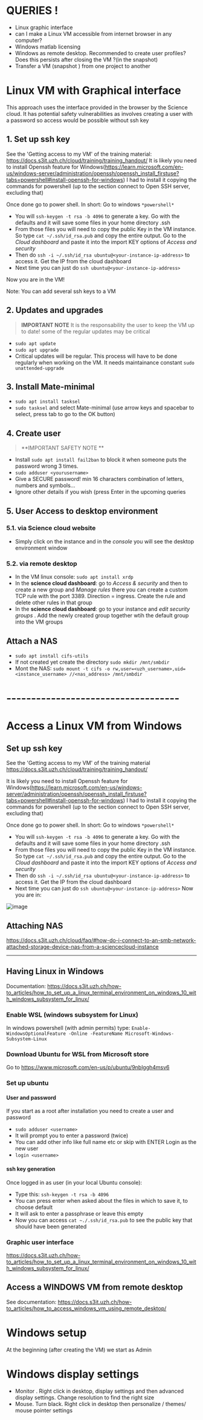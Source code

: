 # QUERIES  ! 
- Linux graphic interface
- can I make a Linux VM accessible from internet browser in any computer? 
- Windows matlab licensing
- Windows as remote desktop. Recommended to create user profiles? Does this persists after closing the VM ?(in the snapshot) 
- Transfer a VM (snapshot ) from one project to another 
 
# Linux VM with Graphical interface 
This approach uses the interface provided in the browser by the Science cloud. It has potential safety vulnerabilities as involves creating a user with a password so access would be possible without ssh key

## 1. Set up ssh key
See the 'Getting access to my VM' of the training material: https://docs.s3it.uzh.ch/cloud/training/training_handout/
It is likely you need to install Openssh feature for Windows(https://learn.microsoft.com/en-us/windows-server/administration/openssh/openssh_install_firstuse?tabs=powershell#install-openssh-for-windows)
I had to install it copying the commands for powershell (up to the section connect to Open SSH server, excluding that) 

Once done go to power shell. In short: 
Go to windows `*powershell*`
- You will `ssh-keygen -t rsa -b 4096` to generate a key. Go with the defaults and it will save some files in your home directory .ssh
- From those files you will need to copy the public Key in the VM instance. So type  `cat ~/.ssh/id_rsa.pub` and copy the entire output. Go to the *Cloud dashboard* and paste it into the import KEY options of *Access and security*
- Then do `ssh -i ~/.ssh/id_rsa ubuntu@<your-instance-ip-address>` to access it. Get the IP from the cloud dashboard
- Next time you can just do `ssh ubuntu@<your-instance-ip-address>`

Now you are in the VM! 

Note: You can add several ssh keys to a VM

## 2. Updates and upgrades
> **IMPORTANT NOTE** 
It is the responsability the user to keep the VM up to date! some of the regular updates may be critical

- `sudo apt update` 
- `sudo apt upgrade`
- Critical updates will be regular. This process will have to be done regularly when working on the VM. It needs maintainance  constant `sudo unattended-upgrade`

## 3. Install Mate-minimal 
- `sudo apt install tasksel`
- `sudo tasksel` and select Mate-minimal (use arrow keys and spacebar to select, press tab to go to the OK button)  

## 4. Create user 
 > **IMPORTANT SAFETY NOTE **
 
- Install `sudo apt install fail2ban` to block it when someone puts the password wrong 3 times. 
- `sudo adduser <yourusername>`
- Give a SECURE password! min 16 characters combination of letters, numbers and symbols...
- Ignore other details if you wish (press Enter in the upcoming queries

## 5. User Access to desktop environment
### 5.1. via Science cloud website
 - Simply click on the instance and in the *console* you will see the desktop environment window
### 5.2. via remote desktop 
 - In the VM linux console: `sudo apt install xrdp`
 - In the **science cloud dashboard**: go to *Access & security* and then to create a new group and *Manage rules* there you can create a custom TCP rule with the port 3389. Direction = ingress. Create the rule and delete other rules in that group
 - In the **science cloud dashboard**: go to your instance and *edit security groups* . Add the newly created group together wtih the default group into the VM groups

## Attach a NAS
- `sudo apt install cifs-utils`
- If not created yet create the directory `sudo mkdir /mnt/smbdir`
- Mont the NAS: `sudo mount -t cifs -o rw,user=<uzh_username>,uid=<instance_username> //<nas_address> /mnt/smbdir`
















# -----------------------------------


# Access a Linux VM from Windows
## Set up ssh key
See the 'Getting access to my VM' of the training material
https://docs.s3it.uzh.ch/cloud/training/training_handout/

It is likely you need to install Openssh feature for Windows(https://learn.microsoft.com/en-us/windows-server/administration/openssh/openssh_install_firstuse?tabs=powershell#install-openssh-for-windows)
I had to install it copying the commands for powershell (up to the section connect to Open SSH server, excluding that) 

Once done go to power shell. In short: 
Go to windows `*powershell*`
- You will `ssh-keygen -t rsa -b 4096` to generate a key. Go with the defaults and it will save some files in your home directory .ssh
- From those files you will need to copy the public Key in the VM instance. So type  `cat ~/.ssh/id_rsa.pub` and copy the entire output. Go to the *Cloud dashboard* and paste it into the import KEY options of *Access and security*
- Then do `ssh -i ~/.ssh/id_rsa ubuntu@<your-instance-ip-address>` to access it. Get the IP from the cloud dashboard
- Next time you can just do `ssh ubuntu@<your-instance-ip-address>`
Now you are in: 
 
 ![image](https://github.com/Neuroling/SPINCO_SINEEG/assets/13642762/e3b59f2d-ac87-4f6d-a85c-a6a1bd7b073e)

 


## Attaching NAS
https://docs.s3it.uzh.ch/cloud/faq/#how-do-i-connect-to-an-smb-network-attached-storage-device-nas-from-a-sciencecloud-instance




--------------------------------------------
## Having Linux in Windows
Documentation: 
https://docs.s3it.uzh.ch/how-to_articles/how_to_set_up_a_linux_terminal_environment_on_windows_10_with_windows_subsystem_for_linux/

### Enable WSL (windows subsystem for Linux)
In windows powershell (with admin permits) type: `Enable-WindowsOptionalFeature -Online -FeatureName Microsoft-Windows-Subsystem-Linux`

### Download Ubuntu for WSL from Microsoft store
Go to https://www.microsoft.com/en-us/p/ubuntu/9nblggh4msv6 

### Set up ubuntu
#### User and password
If you start as a root after installation you need to create a user and password
- `sudo adduser <username>`
- It will prompt you to enter a password (twice)
- You can add other info like full name etc or skip with ENTER
Login as the new user
- `login <username>`

#### ssh key generation
Once logged in as user (in your local Ubuntu console):
- Type this: `ssh-keygen -t rsa -b 4096`
- You can press enter when asked about the files in which to save it, to choose default
- It will ask to enter a passphrase or leave this empty
- Now you can access `cat ~./.ssh/id_rsa.pub` to see the public key that should have been generated

### Graphic user interface
https://docs.s3it.uzh.ch/how-to_articles/how_to_set_up_a_linux_terminal_environment_on_windows_10_with_windows_subsystem_for_linux/





  

## Access a WINDOWS VM from remote desktop
See documentation: https://docs.s3it.uzh.ch/how-to_articles/how_to_access_windows_vm_using_remote_desktop/
# Windows setup 
At the beginning (after creating the VM) we start as Admin 

# Windows display settings

- Monitor . Right click in desktop, display settings and then advanced display settings. Change resolution to find the right size
- Mouse. Turn black. Right click in desktop then personalize / themes/ mouse pointer settings

